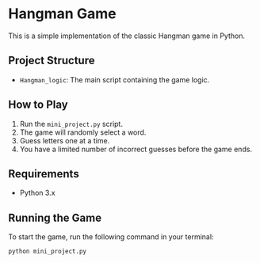# Hangman Game

This is a simple implementation of the classic Hangman game in Python.

## Project Structure

- `Hangman_logic`: The main script containing the game logic.

## How to Play

1. Run the `mini_project.py` script.
2. The game will randomly select a word.
3. Guess letters one at a time.
4. You have a limited number of incorrect guesses before the game ends.

## Requirements

- Python 3.x

## Running the Game

To start the game, run the following command in your terminal:

```sh
python mini_project.py
```
